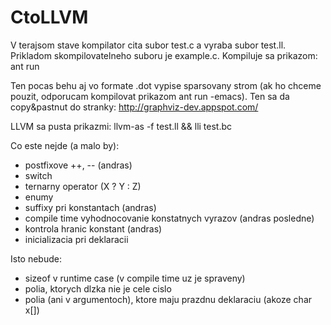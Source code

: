 CtoLLVM
=======

V terajsom stave kompilator cita subor test.c a vyraba subor test.ll. Prikladom skompilovatelneho
suboru je example.c.
Kompiluje sa prikazom:
ant run

Ten pocas behu aj vo formate .dot vypise sparsovany strom (ak ho chceme pouzit, odporucam 
kompilovat prikazom ant run -emacs). Ten sa da copy&pastnut do stranky:
http://graphviz-dev.appspot.com/

LLVM sa pusta prikazmi: llvm-as -f test.ll && lli test.bc

Co este nejde (a malo by):
- postfixove ++, -- (andras)
- switch
- ternarny operator (X ? Y : Z)
- enumy
- suffixy pri konstantach (andras)
- compile time vyhodnocovanie konstatnych vyrazov (andras posledne)
- kontrola hranic konstant (andras)
- inicializacia pri deklaracii

Isto nebude:
- sizeof v runtime case (v compile time uz je spraveny)
- polia, ktorych dlzka nie je cele cislo
- polia (ani v argumentoch), ktore maju prazdnu deklaraciu (akoze char x[])

